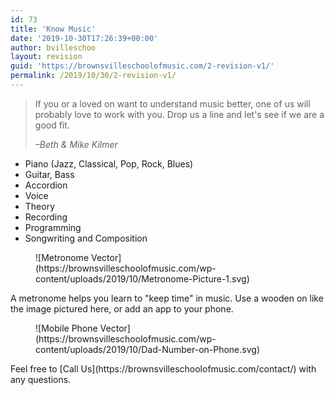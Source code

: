 ```yaml
---
id: 73
title: 'Know Music'
date: '2019-10-30T17:26:39+00:00'
author: bvilleschoo
layout: revision
guid: 'https://brownsvilleschoolofmusic.com/2-revision-v1/'
permalink: /2019/10/30/2-revision-v1/
---
```


> If you or a loved on want to understand music better, one of us will probably love to work with you. Drop us a line and let's see if we are a good fit.
> 
> <cite>–Beth &amp; Mike Kilmer</cite>

- Piano (Jazz, Classical, Pop, Rock, Blues)
- Guitar, Bass
- Accordion
- Voice
- Theory
- Recording
- Programming
- Songwriting and Composition

<div class="wp-block-media-text alignwide"><figure class="wp-block-media-text__media">![Metronome Vector](https://brownsvilleschoolofmusic.com/wp-content/uploads/2019/10/Metronome-Picture-1.svg)</figure><div class="wp-block-media-text__content">A metronome helps you learn to "keep time" in music. Use a wooden on like the image pictured here, or add an app to your phone.

</div></div><div class="wp-block-media-text alignwide has-media-on-the-right"><figure class="wp-block-media-text__media">![Mobile Phone Vector](https://brownsvilleschoolofmusic.com/wp-content/uploads/2019/10/Dad-Number-on-Phone.svg)</figure><div class="wp-block-media-text__content">Feel free to [Call Us](https://brownsvilleschoolofmusic.com/contact/) with any questions.

</div></div>